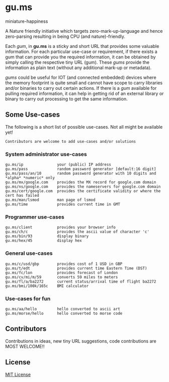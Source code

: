 # gu.ms
miniature-happiness

A Nature friendly initiative which targets zero-mark-up-language and hence zero-parsing resulting in being CPU (and nature)-friendly. 

Each *gum*, in **gu.ms** is a sticky and short URL that provides some valuable information. For each particular use-case or requirement, 
if there exists a gum that can provide you the required information, it can be obtained by simply calling the respective tiny URL (gum).
These *gums* provide the information as plain text (without any additional mark-up or metadata).

*gums* could be useful for IOT (and connected embedded) devices where the memory footprint is quite small and cannot have scope to carry libraries and/or binaries to carry out certain actions. If there is a *gum* available for pulling required information, it can help in getting rid of an external library or binary to carry out processing to get the same information.

## Some Use-cases ##

The following is a short list of possible use-cases. Not all might be available yet! 

    Contributors are welcome to add use-cases and/or solutions


### System administrator use-cases ###

    gu.ms/ip               your (public) IP address
    gu.ms/pass             random password generator [default:16 digit]
    gu.ms/pass/an/10       random password generator with 10 digits and *alpha* *numeric* only
    gu.ms/mx/google.com    provides the MX record for google.com domain
    gu.ms/ns/google.com    provides the nameservers for google.com domain
    gu.ms/cert/google.com  provides the certificate validity or where the cert has failed
    gu.ms/man/lsmod        man page of lsmod
    gu.ms/time             provides current time in GMT
    

### Programmer use-cases ###

    gu.ms/client           provides your browser info
    gu.ms/ch/c             provides the ascii value of character 'c'
    gu.ms/bin/93           display binary
    gu.ms/hex/45           display hex
    
### General use-cases ###

    gu.ms/c/usd/gbp        provides cost of 1 USD in GBP
    gu.ms/t/edt            provides current time Eastern Time (DST)
    gu.ms/fc/lon           provides forecast of London
    gu.ms/cv/mi/m/59       converts 59 miles to meters
    gu.ms/fl/a/ba2272      current status/arrival time of flight ba2272
    gu.ms/bmi/100k/165c    BMI calculator

### Use-cases for fun ###
    
    gu.ms/aa/hello         hello converted to ascii art
    gu.ms/morse/hello      hello converted to morse code
    

## Contributors ##
Contributions in ideas, new tiny URL suggestions, code contributions are MOST WELCOME!!


## License
[MIT License](https://raw.githubusercontent.com/gu-ms/gu.ms/master/LICENSE)
